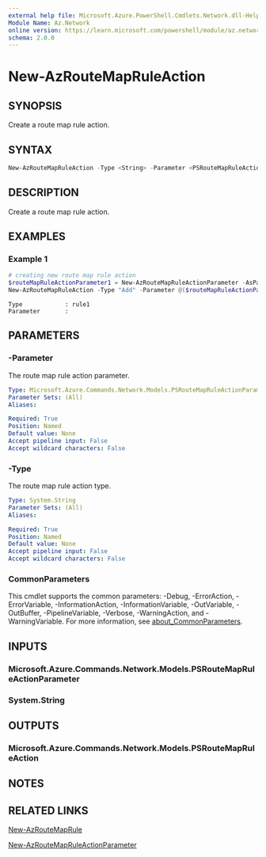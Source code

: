 ```yaml
---
external help file: Microsoft.Azure.PowerShell.Cmdlets.Network.dll-Help.xml
Module Name: Az.Network
online version: https://learn.microsoft.com/powershell/module/az.network/new-azroutemapruleaction
schema: 2.0.0
---
```


# New-AzRouteMapRuleAction

## SYNOPSIS
Create a route map rule action.

## SYNTAX

```powershell
New-AzRouteMapRuleAction -Type <String> -Parameter <PSRouteMapRuleActionParameter[]>
```

## DESCRIPTION
Create a route map rule action.

## EXAMPLES

### Example 1

```powershell
# creating new route map rule action
$routeMapRuleActionParameter1 = New-AzRouteMapRuleActionParameter -AsPath @("12345")
New-AzRouteMapRuleAction -Type "Add" -Parameter @($routeMapRuleActionParameter1)

```

```output
Type            : rule1
Parameter       :

```

## PARAMETERS

### -Parameter
The route map rule action parameter.

```yaml
Type: Microsoft.Azure.Commands.Network.Models.PSRouteMapRuleActionParameter
Parameter Sets: (All)
Aliases:

Required: True
Position: Named
Default value: None
Accept pipeline input: False
Accept wildcard characters: False
```

### -Type
The route map rule action type.

```yaml
Type: System.String
Parameter Sets: (All)
Aliases:

Required: True
Position: Named
Default value: None
Accept pipeline input: False
Accept wildcard characters: False
```

### CommonParameters
This cmdlet supports the common parameters: -Debug, -ErrorAction, -ErrorVariable, -InformationAction, -InformationVariable, -OutVariable, -OutBuffer, -PipelineVariable, -Verbose, -WarningAction, and -WarningVariable. For more information, see [about_CommonParameters](http://go.microsoft.com/fwlink/?LinkID=113216).

## INPUTS

### Microsoft.Azure.Commands.Network.Models.PSRouteMapRuleActionParameter

### System.String

## OUTPUTS

### Microsoft.Azure.Commands.Network.Models.PSRouteMapRuleAction

## NOTES

## RELATED LINKS

[New-AzRouteMapRule](./New-AzRouteMapRule.md)

[New-AzRouteMapRuleActionParameter](./New-AzRouteMapRuleActionParameter.md)

